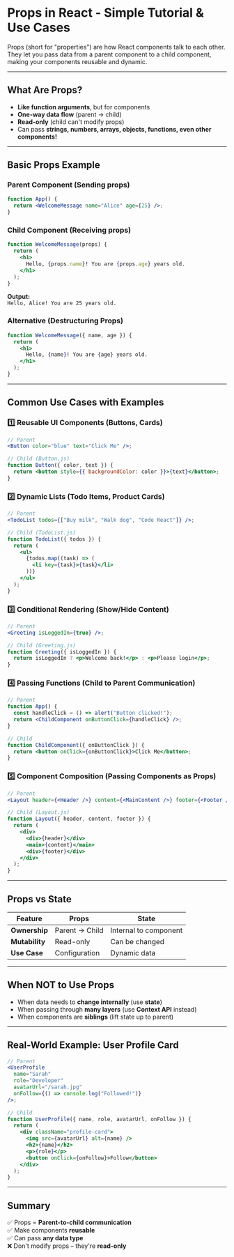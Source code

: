# **Props in React - Simple Tutorial & Use Cases**

Props (short for "properties") are how React components talk to each other. They let you pass data from a parent component to a child component, making your components reusable and dynamic.

---

## **What Are Props?**

- **Like function arguments**, but for components
- **One-way data flow** (parent → child)
- **Read-only** (child can't modify props)
- Can pass **strings, numbers, arrays, objects, functions, even other components!**

---

## **Basic Props Example**

### Parent Component (Sending props)

```jsx
function App() {
  return <WelcomeMessage name="Alice" age={25} />;
}
```

### Child Component (Receiving props)

```jsx
function WelcomeMessage(props) {
  return (
    <h1>
      Hello, {props.name}! You are {props.age} years old.
    </h1>
  );
}
```

**Output:**  
`Hello, Alice! You are 25 years old.`

### Alternative (Destructuring Props)

```jsx
function WelcomeMessage({ name, age }) {
  return (
    <h1>
      Hello, {name}! You are {age} years old.
    </h1>
  );
}
```

---

## **Common Use Cases with Examples**

### 1️⃣ **Reusable UI Components (Buttons, Cards)**

```jsx
// Parent
<Button color="blue" text="Click Me" />;

// Child (Button.js)
function Button({ color, text }) {
  return <button style={{ backgroundColor: color }}>{text}</button>;
}
```

### 2️⃣ **Dynamic Lists (Todo Items, Product Cards)**

```jsx
// Parent
<TodoList todos={["Buy milk", "Walk dog", "Code React"]} />;

// Child (TodoList.js)
function TodoList({ todos }) {
  return (
    <ul>
      {todos.map((task) => (
        <li key={task}>{task}</li>
      ))}
    </ul>
  );
}
```

### 3️⃣ **Conditional Rendering (Show/Hide Content)**

```jsx
// Parent
<Greeting isLoggedIn={true} />;

// Child (Greeting.js)
function Greeting({ isLoggedIn }) {
  return isLoggedIn ? <p>Welcome back!</p> : <p>Please login</p>;
}
```

### 4️⃣ **Passing Functions (Child to Parent Communication)**

```jsx
// Parent
function App() {
  const handleClick = () => alert("Button clicked!");
  return <ChildComponent onButtonClick={handleClick} />;
}

// Child
function ChildComponent({ onButtonClick }) {
  return <button onClick={onButtonClick}>Click Me</button>;
}
```

### 5️⃣ **Component Composition (Passing Components as Props)**

```jsx
// Parent
<Layout header={<Header />} content={<MainContent />} footer={<Footer />} />;

// Child (Layout.js)
function Layout({ header, content, footer }) {
  return (
    <div>
      <div>{header}</div>
      <main>{content}</main>
      <div>{footer}</div>
    </div>
  );
}
```

---

## **Props vs State**

| Feature        | Props          | State                 |
| -------------- | -------------- | --------------------- |
| **Ownership**  | Parent → Child | Internal to component |
| **Mutability** | Read-only      | Can be changed        |
| **Use Case**   | Configuration  | Dynamic data          |

---

## **When NOT to Use Props**

- When data needs to **change internally** (use **state**)
- When passing through **many layers** (use **Context API** instead)
- When components are **siblings** (lift state up to parent)

---

## **Real-World Example: User Profile Card**

```jsx
// Parent
<UserProfile
  name="Sarah"
  role="Developer"
  avatarUrl="/sarah.jpg"
  onFollow={() => console.log("Followed!")}
/>;

// Child
function UserProfile({ name, role, avatarUrl, onFollow }) {
  return (
    <div className="profile-card">
      <img src={avatarUrl} alt={name} />
      <h2>{name}</h2>
      <p>{role}</p>
      <button onClick={onFollow}>Follow</button>
    </div>
  );
}
```

---

## **Summary**

✅ Props = **Parent-to-child communication**  
✅ Make components **reusable**  
✅ Can pass **any data type**  
❌ Don't modify props – they're **read-only**
